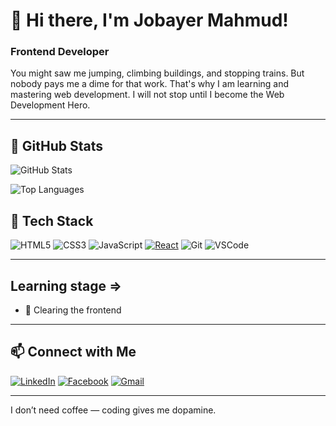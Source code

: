 # 👋 Hi there, I'm Jobayer Mahmud!

###  Frontend Developer 

You might saw me jumping, climbing buildings, and stopping trains. But nobody pays me a dime for that work. That's why I am learning and mastering web development. I will not stop until I become the Web Development Hero.

---
## 🚀 GitHub Stats

![GitHub Stats](https://github-readme-stats.vercel.app/api?username=jobayerm10&show_icons=true&theme=radical)

![Top Languages](https://github-readme-stats.vercel.app/api/top-langs/?username=jobayerm10&layout=compact&theme=radical)


## 🚀 Tech Stack

![HTML5](https://img.shields.io/badge/HTML5-E34F26?style=for-the-badge&logo=html5&logoColor=white)
![CSS3](https://img.shields.io/badge/CSS3-1572B6?style=for-the-badge&logo=css3&logoColor=white)
![JavaScript](https://img.shields.io/badge/JavaScript-F7DF1E?style=for-the-badge&logo=javascript&logoColor=black)
[![React](https://img.shields.io/badge/React-61DAFB?style=for-the-badge&logo=react&logoColor=black)](https://reactjs.org/)
![Git](https://img.shields.io/badge/Git-F05032?style=for-the-badge&logo=git&logoColor=white)
![VSCode](https://img.shields.io/badge/VS%20Code-007ACC?style=for-the-badge&logo=visual-studio-code&logoColor=white)



---



##  Learning stage =>
- 🔸 Clearing the frontend



---

## 📫 Connect with Me

[![LinkedIn](https://img.shields.io/badge/LinkedIn-blue?logo=linkedin&logoColor=white)](https://www.linkedin.com/in/jobayer-mahmud-06160532a/)
[![Facebook](https://img.shields.io/badge/Facebook-1877F2?logo=facebook&logoColor=white)](https://www.facebook.com/jobayermahmud76)
[![Gmail](https://img.shields.io/badge/Gmail-D14836?logo=gmail&logoColor=white)](mailto:jobayermahmud976@gmail.com)

---

I don’t need coffee — coding gives me dopamine.



